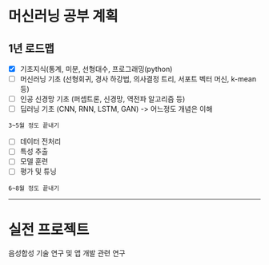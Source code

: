 <h1>머신러닝 공부 계획</h1>

<h2>1년 로드맵</h2>

- [x] 기초지식(통계, 미분, 선형대수, 프로그래밍(python)
- [ ] 머신러닝 기초 (선형회귀, 경사 하강법, 의사결정 트리, 서포트 벡터 머신, k-mean 등)
- [ ] 인공 신경망 기초 (퍼셉트론, 신경망, 역전파 알고리즘 등)
- [ ] 딥러닝 기초 (CNN, RNN, LSTM, GAN) -> 어느정도 개념은 이해

```
3~5월 정도 끝내기
```

- [ ] 데이터 전처리
- [ ] 특성 추출
- [ ] 모델 훈련
- [ ] 평가 및 튜닝

```
6~8월 정도 끝내기
```

----

<h1>실전 프로젝트</h1>

음성합성 기술 연구 및 앱 개발 관련 연구